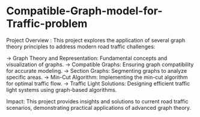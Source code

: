 # Compatible-Graph-model-for-Traffic-problem

Project Overview :
This project explores the application of several graph theory principles to address modern road traffic challenges:

->  Graph Theory and Representation: Fundamental concepts and visualization of graphs.
->  Compatible Graphs: Ensuring graph compatibility for accurate modeling.
->  Section Graphs: Segmenting graphs to analyze specific areas.
->  Min-Cut Algorithm: Implementing the min-cut algorithm for optimal traffic flow.
->  Traffic Light Solutions: Designing efficient traffic light systems using graph-based algorithms.

Impact: This project provides insights and solutions to current road traffic scenarios, demonstrating practical applications of advanced graph theory.
